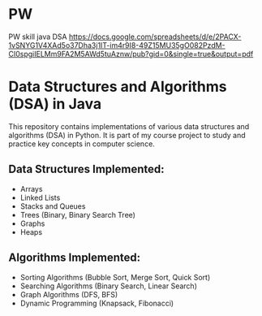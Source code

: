 # PW
PW skill java DSA 
https://docs.google.com/spreadsheets/d/e/2PACX-1vSNYG1V4XAd5o37Dha3j1IT-im4r9I8-49Z15MU35gO082PzdM-CI0spgiIELMm9FA2M5AWd5tuAznw/pub?gid=0&single=true&output=pdf

# Data Structures and Algorithms (DSA) in Java

This repository contains implementations of various data structures and algorithms (DSA) in Python. It is part of my course project to study and practice key concepts in computer science.

## Data Structures Implemented:
- Arrays
- Linked Lists
- Stacks and Queues
- Trees (Binary, Binary Search Tree)
- Graphs
- Heaps

## Algorithms Implemented:
- Sorting Algorithms (Bubble Sort, Merge Sort, Quick Sort)
- Searching Algorithms (Binary Search, Linear Search)
- Graph Algorithms (DFS, BFS)
- Dynamic Programming (Knapsack, Fibonacci)

